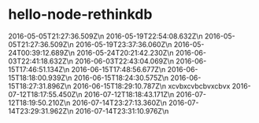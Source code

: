 # hello-node-rethinkdb



2016-05-05T21:27:36.509Z\n
2016-05-19T22:54:08.632Z\n
2016-05-05T21:27:36.509Z\n
2016-05-19T23:37:36.060Z\n
2016-05-24T00:39:12.689Z\n
2016-05-24T20:21:42.230Z\n
2016-06-03T22:41:18.632Z\n
2016-06-03T22:43:04.069Z\n
2016-06-15T17:46:51.134Z\n
2016-06-15T17:48:56.677Z\n
2016-06-15T18:18:00.939Z\n
2016-06-15T18:24:30.575Z\n
2016-06-15T18:27:31.896Z\n
2016-06-15T18:29:10.787Z\n
xcvbxcvbcbvxcbvx
2016-07-12T18:17:55.450Z\n
2016-07-12T18:18:43.171Z\n
2016-07-12T18:19:50.210Z\n
2016-07-14T23:27:13.360Z\n
2016-07-14T23:29:31.962Z\n
2016-07-14T23:31:10.976Z\n
